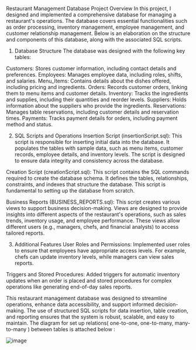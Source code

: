 Restaurant Management Database Project Overview
In this project, I designed and implemented a comprehensive database for managing a restaurant's operations. The database covers essential functionalities such as order processing, inventory management, employee management, and customer relationship management. Below is an elaboration on the structure and components of this database, along with the associated SQL scripts.

1. Database Structure
The database was designed with the following key tables:

Customers: Stores customer information, including contact details and preferences.
Employees: Manages employee data, including roles, shifts, and salaries.
Menu_Items: Contains details about the dishes offered, including pricing and ingredients.
Orders: Records customer orders, linking them to menu items and customer details.
Inventory: Tracks the ingredients and supplies, including their quantities and reorder levels.
Suppliers: Holds information about the suppliers who provide the ingredients.
Reservations: Manages table reservations, including customer details and reservation times.
Payments: Tracks payment details for orders, including payment method and status.

2. SQL Scripts and Operations
Insertion Script (insertionScript.sql): This script is responsible for inserting initial data into the database. It populates the tables with sample data, such as menu items, customer records, employee details, and inventory levels. The script is designed to ensure data integrity and consistency across the database.

Creation Script (creationScript.sql): This script contains the SQL commands required to create the database schema. It defines the tables, relationships, constraints, and indexes that structure the database. This script is fundamental to setting up the database from scratch.

Business Reports (BUSINESS_REPORTS.sql): This script creates various views to support business decision-making. Views are designed to provide insights into different aspects of the restaurant's operations, such as sales trends, inventory usage, and employee performance. These views allow different users (e.g., managers, chefs, and financial analysts) to access tailored reports.

3. Additional Features
User Roles and Permissions: Implemented user roles to ensure that employees have appropriate access levels. For example, chefs can update inventory levels, while managers can view sales reports.

Triggers and Stored Procedures: Added triggers for automatic inventory updates when an order is placed and stored procedures for complex operations like generating end-of-day sales reports.

This restaurant management database was designed to streamline operations, enhance data accessibility, and support informed decision-making. The use of structured SQL scripts for data insertion, table creation, and reporting ensures that the system is robust, scalable, and easy to maintain.
The diagram for set up relations( one-to-one, one-to-many, many-to-many ) between tables is attached below :



![image](https://github.com/user-attachments/assets/af05ff83-21f5-418e-9fe8-ce5012001a93)



